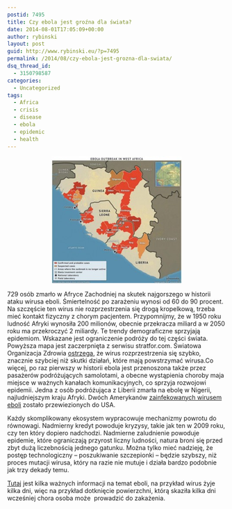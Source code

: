```yaml
---
postid: 7495
title: Czy ebola jest groźna dla świata?
date: 2014-08-01T17:05:09+00:00
author: rybinski
layout: post
guid: http://www.rybinski.eu/?p=7495
permalink: /2014/08/czy-ebola-jest-grozna-dla-swiata/
dsq_thread_id:
  - 3150798587
categories:
  - Uncategorized
tags:
  - Africa
  - crisis
  - disease
  - ebola
  - epidemic
  - health
---
```

<p style="text-align: center;">
  <a href="/uploads/2014/08/Ebola.jpg"><img class="size-medium wp-image-7496 aligncenter" title="Ebola" src="/uploads/2014/08/Ebola-300x292.jpg" alt="" width="300" height="292" /></a>
</p>

729 osób zmarło w Afryce Zachodniej na skutek najgorszego w historii ataku wirusa eboli. Śmiertelność po zarażeniu wynosi od 60 do 90 procent. Na szczęście ten wirus nie rozprzestrzenia się drogą kropelkową, trzeba mieć kontakt fizyczny z chorym pacjentem. Przypomnijmy, że w 1950 roku ludność Afryki wynosiła 200 milionów, obecnie przekracza miliard a w 2050 roku ma przekroczyć 2 miliardy. Te trendy demograficzne sprzyjają epidemiom. Wskazane jest ograniczenie podróży do tej części świata. Powyższa mapa jest zaczerpnięta z serwisu stratfor.com. Światowa Organizacja Zdrowia [ostrzega](http://www.nytimes.com/2014/08/02/world/africa/african-leaders-and-who-intensify-effort-to-combat-ebola-virus.html?_r=0), że wirus rozprzestrzenia się szybko, znacznie szybciej niż skutki działań, które mają powstrzymać wirusa.Co więcej, po raz pierwszy w historii ebola jest przenoszona także przez pasażerów podróżujących samolotami, a obecne wystąpienia choroby maja miejsce w ważnych kanałach komunikacyjnych, co sprzyja rozwojowi epidemii. Jedna z osób podróżująca z Liberii zmarła na ebolę w Nigerii, najludniejszym kraju Afryki. Dwóch Amerykanów [zainfekowanych wirusem eboli](http://in.reuters.com/article/2014/08/01/health-ebola-usa-idINKBN0G131O20140801) zostało przewiezionych do USA.

Każdy skomplikowany ekosystem wypracowuje mechanizmy powrotu do równowagi. Nadmierny kredyt powoduje kryzysy, takie jak ten w 2009 roku, czy ten który dopiero nadchodzi. Nadmierne zaludnienie powoduje epidemie, które ograniczają przyrost liczny ludności, natura broni się przed zbyt dużą liczebnością jednego gatunku. Można tylko mieć nadzieję, że postęp technologiczny – poszukiwanie szczepionki – będzie szybszy, niż proces mutacji wirusa, który na razie nie mutuje i działa bardzo podobnie jak trzy dekady temu.

[Tutaj](http://www.vox.com/2014/7/31/5952515/facts-you-should-know-about-the-ebola-outbreak) jest kilka ważnych informacji na temat eboli, na przykład wirus żyje kilka dni, więc na przykład dotknięcie powierzchni, którą skaziła kilka dni wcześniej chora osoba może  prowadzić do zakażenia.
